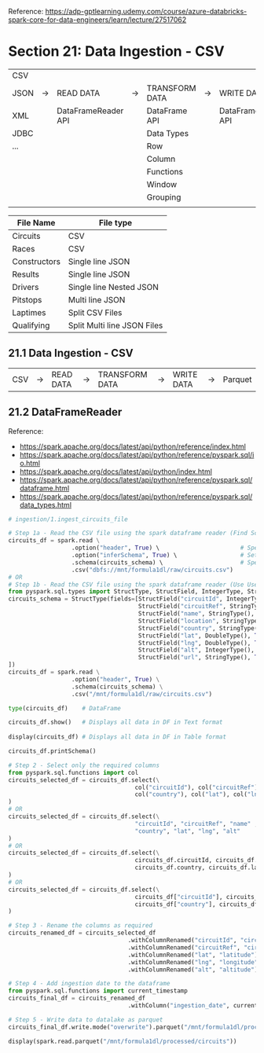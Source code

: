Reference: https://adp-gptlearning.udemy.com/course/azure-databricks-spark-core-for-data-engineers/learn/lecture/27517062

# Section 21: Data Ingestion - CSV

|      |    |                     |    |                |    |                     |    |         | 
|------|----|---------------------|----|----------------|----|---------------------|----|---------|
| CSV  |    |                     |    |                |    |                     |    | Parquet |
| JSON | -> | READ DATA           | -> | TRANSFORM DATA | -> | WRITE DATA          | -> | AVRO    |
| XML  |    | DataFrameReader API |    | DataFrame API  |    | DataFrameWriter API |    | Delta   |
| JDBC |    |                     |    | Data Types     |    |                     |    | JDBC    |
| ...  |    |                     |    | Row            |    |                     |    | ...     |
|      |    |                     |    | Column         |    |                     |    |         |
|      |    |                     |    | Functions      |    |                     |    |         |
|      |    |                     |    | Window         |    |                     |    |         |
|      |    |                     |    | Grouping       |    |                     |    |         |
|      |    |                     |    |                |    |                     |    |         |

| File Name    | File type                   |
|--------------|-----------------------------|
| Circuits     | CSV                         |
| Races        | CSV                         |
| Constructors | Single line JSON            |
| Results      | Single line JSON            |
| Drivers      | Single line Nested JSON     |
| Pitstops     | Multi line JSON             |
| Laptimes     | Split CSV Files             |
| Qualifying   | Split Multi line JSON Files |

## 21.1 Data Ingestion - CSV
|      |    |                     |    |                |    |                     |    |         |
|------|----|---------------------|----|----------------|----|---------------------|----|---------|
| CSV  | -> | READ DATA           | -> | TRANSFORM DATA | -> | WRITE DATA          | -> | Parquet |

## 21.2 DataFrameReader

Reference:
- https://spark.apache.org/docs/latest/api/python/reference/index.html
- https://spark.apache.org/docs/latest/api/python/reference/pyspark.sql/io.html
- https://spark.apache.org/docs/latest/api/python/index.html
- https://spark.apache.org/docs/latest/api/python/reference/pyspark.sql/dataframe.html
- https://spark.apache.org/docs/latest/api/python/reference/pyspark.sql/data_types.html

```python
# ingestion/1.ingest_circuits_file

# Step 1a - Read the CSV file using the spark dataframe reader (Find Schema)
circuits_df = spark.read \
                  .option("header", True) \                       # Specify that there is a header present
                  .option("inferSchema", True) \                  # Set appropriate schema (Different job runs in background)
                  .schema(circuits_schema) \                      # Specify schema
                  .csv("dbfs://mnt/formula1dl/raw/circuits.csv")
# OR
# Step 1b - Read the CSV file using the spark dataframe reader (Use User-Defined Schema)
from pyspark.sql.types import StructType, StructField, IntegerType, StringType, DoubleType
circuits_schema = StructType(fields=[StructField("circuitId", IntegerType(), False),
                                     StructField("circuitRef", StringType(), True),
                                     StructField("name", StringType(), True),
                                     StructField("location", StringType(), True),
                                     StructField("country", StringType(), True),
                                     StructField("lat", DoubleType(), True),
                                     StructField("lng", DoubleType(), True),
                                     StructField("alt", IntegerType(), True),
                                     StructField("url", StringType(), True)
])
circuits_df = spark.read \
                  .option("header", True) \
                  .schema(circuits_schema) \
                  .csv("/mnt/formula1dl/raw/circuits.csv")

type(circuits_df)    # DataFrame

circuits_df.show()   # Displays all data in DF in Text format
  
display(circuits_df) # Displays all data in DF in Table format

circuits_df.printSchema()

# Step 2 - Select only the required columns
from pyspark.sql.functions import col
circuits_selected_df = circuits_df.select(\
                                    col("circuitId"), col("circuitRef"), col("name"), col("location"),
                                    col("country"), col("lat"), col("lng"), col("alt")
)
# OR
circuits_selected_df = circuits_df.select(\
                                    "circuitId", "circuitRef", "name" , "location",
                                    "country", "lat", "lng", "alt"
)
# OR
circuits_selected_df = circuits_df.select(\
                                    circuits_df.circuitId, circuits_df.circuitRef, circuits_df.name, circuits_df.location,
                                    circuits_df.country, circuits_df.lat, circuits_df.lng, circuits_df.alt
)
# OR
circuits_selected_df = circuits_df.select(\
                                    circuits_df["circuitId"], circuits_df["circuitRef"], circuits_df["name"], circuits_df["location"],
                                    circuits_df["country"], circuits_df["lat"], circuits_df["lng"], circuits_df["alt"]
)

# Step 3 - Rename the columns as required
circuits_renamed_df = circuits_selected_df
                                  .withColumnRenamed("circuitId", "circuit_id") \
                                  .withColumnRenamed("circuitRef", "circuit_ref") \
                                  .withColumnRenamed("lat", "latitude") \
                                  .withColumnRenamed("lng", "longitude") \
                                  .withColumnRenamed("alt", "altitude")

# Step 4 - Add ingestion date to the dataframe
from pyspark.sql.functions import current_timestamp
circuits_final_df = circuits_renamed_df
                                  .withColumn("ingestion_date", current_timestamp()) 

# Step 5 - Write data to datalake as parquet
circuits_final_df.write.mode("overwrite").parquet("/mnt/formula1dl/processed/circuits")

display(spark.read.parquet("/mnt/formula1dl/processed/circuits"))


```






